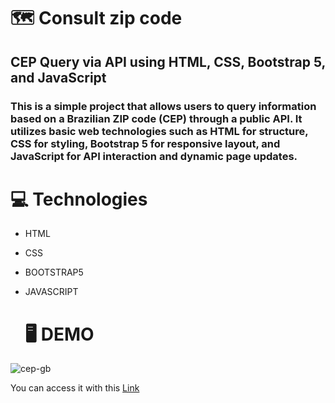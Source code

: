 # 🗺️ Consult zip code
## CEP Query via API using HTML, CSS, Bootstrap 5, and JavaScript
### This is a simple project that allows users to query information based on a Brazilian ZIP code (CEP) through a public API. It utilizes basic web technologies such as HTML for structure, CSS for styling, Bootstrap 5 for responsive layout, and JavaScript for API interaction and dynamic page updates.
# 💻 Technologies

* HTML
* CSS
* BOOTSTRAP5
* JAVASCRIPT

  # 🖥 DEMO
![cep-gb](https://github.com/user-attachments/assets/34ce252f-f61c-4fc5-94b7-6503ff04c503)

You can access it with this <a href="https://cep-gabrielbarros.vercel.app/">Link</a>
